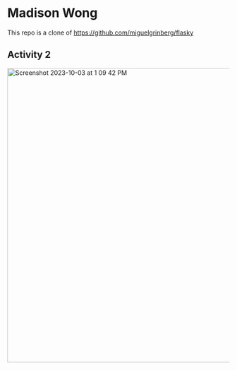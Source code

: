 # Madison Wong
This repo is a clone of https://github.com/miguelgrinberg/flasky

## Activity 2
<img width="667" alt="Screenshot 2023-10-03 at 1 09 42 PM" src="https://github.com/madisonwong210/ECE444-F2023-Lab1/assets/58918746/2a002dbf-3834-4391-865f-88dd7b85ec70">


